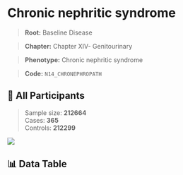 # Chronic nephritic syndrome

> **Root:** Baseline Disease  

> **Chapter:** Chapter XIV- Genitourinary  

> **Phenotype:** Chronic nephritic syndrome  

> **Code:** `N14_CHRONEPHROPATH`

## 🧪 All Participants  
> Sample size: **212664**  
> Cases: **365**  
> Controls: **212299**
<img src="/Sensitive/Figures/ALL/Incidence/N14_CHRONEPHROPATH.png"/>

## 📊 Data Table
<CsvTableMRF src="/Sensitive/Data/ALL/Incidence/COX_N14_CHRONEPHROPATH.csv"/>

